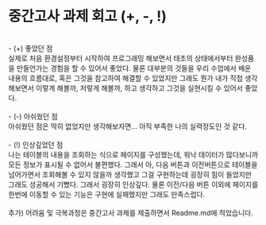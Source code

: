 <h1> 중간고사 과제 회고 (+, -, !) </h1><br>
- (+) 좋았던 점<br>
실제로 처음 환경설정부터 시작하여 프로그래밍 해보면서 태초의 상태에서부터 완성품을 만들언가는 경험을 할 수 있어서 좋았다. 물론 대부분의 것들을 우리 수업에서 배운 내용의 흐름대로, 혹은 그것을 참고하여 해결할 수 있었지만 그래도 뭔가 내가 직접 생각해보면서 이렇게 해볼까, 저렇게 해볼까, 하고 생각하고 그것을 실현시킬 수 있어서 좋았다. 
<br><br>
- (-) 아쉬웠던 점<br>
아쉬웠던 점은 딱히 없었지만 생각해보자면… 아직 부족한 나의 실력정도인 것 같다.
<br><br>
- (!) 인상깊었던 점 <br>
나는 테이블의 내용을 조회하는 식으로 페이지를 구성했는데, 워낙 데이터가 많다보니까 모든 정보가 표시될 수 없어서 불편했다. 그래서 아, 다음 버튼과 이전버튼으로 테이블을 넘어가면서 조회해볼 수 있지 않을까 생각했고 그걸 구현하는데 굉장히 힘이 들었지만 그래도 성공해서 기뻤다. 그래서 굉장히 인상깊다. 물론 이전/다음 버튼 이외에 페이지를 한번에 이동할 수 있는 기능은 구현에 실패했지만 그래도 만족스럽다. 
<br><br>
추가) 어려움 및 극복과정은 중간고사 과제를 제출하면서 Readme.md에 적었습니다.